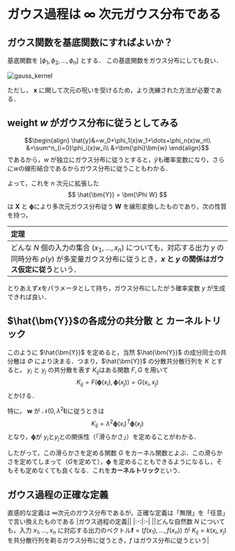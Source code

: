 # ガウス過程は $\infty$ 次元ガウス分布である
## ガウス関数を基底関数にすればよいか？
基底関数を $[\phi_1, \phi_2, \dots, \phi_n]$ とする．
この基底関数をガウス分布にしても良い．

![gauss_kernel](/図/gauss_kernel.png)

ただし， $\bm{x}$ に関して次元の呪いを受けるため，より洗練された方法が必要である．

## weight $w$ がガウス分布に従うとしてみる

$$\begin{align}
\hat{y}&=w_0+\phi_1(x)w_1+\dots+\phi_n(x)w_n\\
&=\sum^n_{i=0}\phi_i(x)w_i\\
&=\bm{\phi}\bm{w}
\end{align}$$
であるから，$w$ が独立にガウス分布に従うとすると，$\hat{y}$も確率変数になり，さらに$w$の線形結合であるからガウス分布に従うこともわかる．

よって，これを $n$ 次元に拡張した
$$
\hat{\bm{Y}} = \bm{\Phi W}
$$
は $\bm{X}$ と $\bm{\phi}$により多次元ガウス分布従う $\bm{W}$ を線形変換したものであり，次の性質を持つ，

|定理|
|:-|
|どんな $N$ 個の入力の集合 $(x_1,\dots, x_n)$ についても，対応する出力 $y$ の同時分布 $p(y)$ が多変量ガウス分布に従うとき，**$x$ と $y$ の関係はガウス仮定に従う**という．|

とりあえず$x$をパラメータとして持ち，ガウス分布にしたがう確率変数 $y$ が生成できれば良い．

## $\hat{\bm{Y}}$の各成分の共分散 と カーネルトリック

このように $\hat{\bm{Y}}$ を定めると，当然 $\hat{\bm{Y}}$ の成分同士の共分散は $\Phi$ により決まる．つまり，$\hat{\bm{Y}}$ の分散共分散行列を $K$ とすると， $y_i$ と $y_j$ の共分散を表す $K_{ij}$はある関数 $F, G$ を用いて
$$
K_{ij} = F(\bm{\phi}(x_i),\bm{\phi}(x_j)) = G(x_i, x_j)
$$
とかける．

特に， $\bm{w}$ が $\mathcal{N}(0,\lambda^2\bm{I})$に従うときは
$$
K_{ij} = \lambda^2\bm{\phi}(x_i)^{T}\bm{\phi}(x_j)
$$
となり，$\bm{\phi}$が $y_i$と$y_j$との関係性（「滑らかさ」）を定めることがわかる．

したがって，この滑らかさを定める関数 $G$ をカーネル関数とよぶ．この滑らかさを定めてしまって（$G$を定めて），$\bm{\phi}$ を定めることもできるようになるし，そもそも定めなくても良くなる．これを**カーネルトリック**という．

## ガウス過程の正確な定義
直感的な定義は $\infty$次元のガウス分布であるが，正確な定義は「無限」を「任意」で言い換えたものである
|ガウス過程の定義||
|:-:|:-|
||どんな自然数 $N$ についても，入力 $x_1, \dots, x_n$ に対応する出力のベクトル$\bm{f} = (f(x_1), \dots, f(x_n))$ が $K_{ij}=k(x_i, x_j)$ を共分散行列を剃るガウス分布に従うとき，$f$ はガウス分布に従うという|
